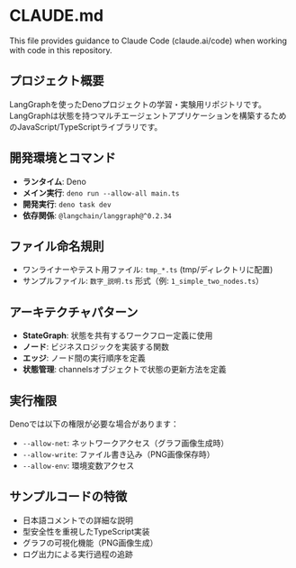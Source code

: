 # CLAUDE.md

This file provides guidance to Claude Code (claude.ai/code) when working with code in this repository.

## プロジェクト概要
LangGraphを使ったDenoプロジェクトの学習・実験用リポジトリです。LangGraphは状態を持つマルチエージェントアプリケーションを構築するためのJavaScript/TypeScriptライブラリです。

## 開発環境とコマンド
- **ランタイム**: Deno
- **メイン実行**: `deno run --allow-all main.ts`
- **開発実行**: `deno task dev`
- **依存関係**: `@langchain/langgraph@^0.2.34`

## ファイル命名規則
- ワンライナーやテスト用ファイル: `tmp_*.ts` (tmp/ディレクトリに配置)
- サンプルファイル: `数字_説明.ts` 形式（例: `1_simple_two_nodes.ts`）

## アーキテクチャパターン
- **StateGraph**: 状態を共有するワークフロー定義に使用
- **ノード**: ビジネスロジックを実装する関数
- **エッジ**: ノード間の実行順序を定義
- **状態管理**: channelsオブジェクトで状態の更新方法を定義

## 実行権限
Denoでは以下の権限が必要な場合があります：
- `--allow-net`: ネットワークアクセス（グラフ画像生成時）
- `--allow-write`: ファイル書き込み（PNG画像保存時）
- `--allow-env`: 環境変数アクセス

## サンプルコードの特徴
- 日本語コメントでの詳細な説明
- 型安全性を重視したTypeScript実装
- グラフの可視化機能（PNG画像生成）
- ログ出力による実行過程の追跡